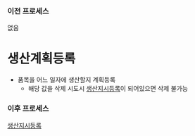 ### 이전 프로세스

없음

# 생산계획등록

- 품목을 어느 일자에 생산할지 계획등록
  - 해당 값을 삭제 시도시 [생산지시등록](./생산지시등록#생산지시등록)이 되어있으면 삭제 불가능

### 이후 프로세스

[생산지시등록](./생산지시등록#생산지시등록)
